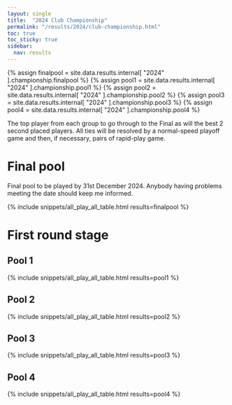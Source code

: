 ```yaml
---
layout: single
title:  "2024 Club Championship"
permalink: "/results/2024/club-championship.html"
toc: true
toc_sticky: true
sidebar:
  nav: results
---
```


{% assign finalpool = site.data.results.internal[ "2024" ].championship.finalpool %}
{% assign pool1 = site.data.results.internal[ "2024" ].championship.pool1 %}
{% assign pool2 = site.data.results.internal[ "2024" ].championship.pool2 %}
{% assign pool3 = site.data.results.internal[ "2024" ].championship.pool3 %}
{% assign pool4 = site.data.results.internal[ "2024" ].championship.pool4 %}


The top player from each group to go through to the Final as will the best 2 second placed players.
All ties will be resolved by a normal-speed playoff game and then, if necessary, pairs of rapid-play game.

# Final pool

Final pool to be played by 31st December 2024. Anybody having problems meeting the date should keep me informed.

{% include snippets/all_play_all_table.html results=finalpool %}


# First round stage

## Pool 1

{% include snippets/all_play_all_table.html results=pool1 %}

## Pool 2

{% include snippets/all_play_all_table.html results=pool2 %}

## Pool 3

{% include snippets/all_play_all_table.html results=pool3 %}

## Pool 4

{% include snippets/all_play_all_table.html results=pool4 %}
